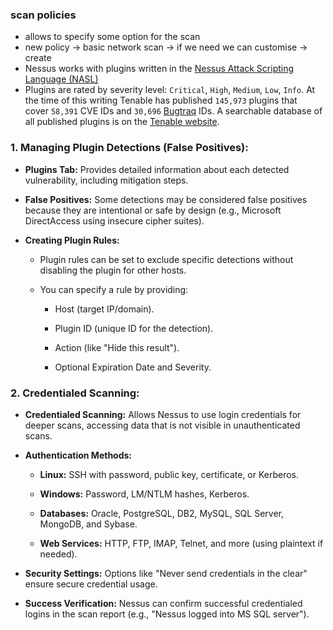 ### scan policies
- allows to specify some option for the scan
- new policy -> basic network scan -> if we need we can customise -> create 
- Nessus works with plugins written in the [Nessus Attack Scripting Language (NASL)](https://en.wikipedia.org/wiki/Nessus_Attack_Scripting_Language)
- Plugins are rated by severity level: `Critical`, `High`, `Medium`, `Low`, `Info`. At the time of this writing Tenable has published `145,973` plugins that cover `58,391` CVE IDs and `30,696` [Bugtraq](https://en.wikipedia.org/wiki/Bugtraq) IDs. A searchable database of all published plugins is on the [Tenable website](https://www.tenable.com/plugins).

### **1. Managing Plugin Detections (False Positives):**

- **Plugins Tab:** Provides detailed information about each detected vulnerability, including mitigation steps.
    
- **False Positives:** Some detections may be considered false positives because they are intentional or safe by design (e.g., Microsoft DirectAccess using insecure cipher suites).
    
- **Creating Plugin Rules:**
    
    - Plugin rules can be set to exclude specific detections without disabling the plugin for other hosts.
        
    - You can specify a rule by providing:
        
        - Host (target IP/domain).
            
        - Plugin ID (unique ID for the detection).
            
        - Action (like "Hide this result").
            
        - Optional Expiration Date and Severity.
            

### **2. Credentialed Scanning:**

- **Credentialed Scanning:** Allows Nessus to use login credentials for deeper scans, accessing data that is not visible in unauthenticated scans.
    
- **Authentication Methods:**
    
    - **Linux:** SSH with password, public key, certificate, or Kerberos.
        
    - **Windows:** Password, LM/NTLM hashes, Kerberos.
        
    - **Databases:** Oracle, PostgreSQL, DB2, MySQL, SQL Server, MongoDB, and Sybase.
        
    - **Web Services:** HTTP, FTP, IMAP, Telnet, and more (using plaintext if needed).
        
- **Security Settings:** Options like "Never send credentials in the clear" ensure secure credential usage.
    
- **Success Verification:** Nessus can confirm successful credentialed logins in the scan report (e.g., "Nessus logged into MS SQL server").
